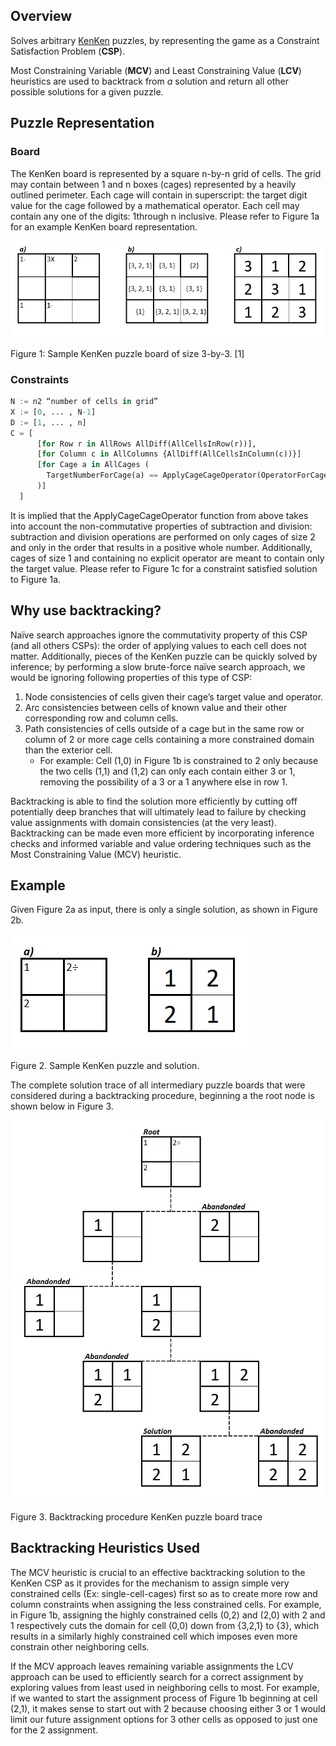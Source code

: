 ## Overview
Solves arbitrary [KenKen](https://en.wikipedia.org/wiki/KenKen) puzzles, by representing the game as a Constraint Satisfaction Problem (**CSP**).

Most Constraining Variable (**MCV**) and Least Constraining Value (**LCV**) heuristics are used to backtrack 
from *a* solution and return all other possible solutions for a given puzzle.

## Puzzle Representation

### Board

The KenKen board is represented by a square n-by-n grid of cells. The grid may contain between 1 and n boxes
(cages) represented by a heavily outlined perimeter. Each cage will contain in superscript: the target digit value
for the cage followed by a mathematical operator. Each cell may contain any one of the digits: 1through n
inclusive. Please refer to Figure 1a for an example KenKen board representation.

![Figure 1](https://raw.githubusercontent.com/mmccartn/AIKenKenSolver/master/figures/1.png)

Figure 1: Sample KenKen puzzle board of size 3-by-3. [1]

### Constraints

```python
N := n2 “number of cells in grid”
X := [0, ... , N-1]
D := [1, ... , n]
C = [
      [for Row r in AllRows AllDiff(AllCellsInRow(r))],
      [for Column c in AllColumns {AllDiff(AllCellsInColumn(c))}]
      [for Cage a in AllCages (
        TargetNumberForCage(a) == ApplyCageCageOperator(OperatorForCage(a), AllCellsInCage(a))
      )]
  ]
```

It is implied that the ApplyCageCageOperator function from above takes into account the non-commutative
properties of subtraction and division: subtraction and division operations are performed on only cages of size 2
and only in the order that results in a positive whole number.
Additionally, cages of size 1 and containing no explicit operator are meant to contain only the target value.
Please refer to Figure 1c for a constraint satisfied solution to Figure 1a.

## Why use backtracking?

Naïve search approaches ignore the commutativity property of this CSP (and all others CSPs): the order of
applying values to each cell does not matter.
Additionally, pieces of the KenKen puzzle can be quickly solved by inference; by performing a slow brute-force
naïve search approach, we would be ignoring following properties of this type of CSP:

1. Node consistencies of cells given their cage’s target value and operator.
2. Arc consistencies between cells of known value and their other corresponding row and column cells.
3. Path consistencies of cells outside of a cage but in the same row or column of 2 or more cage cells containing a more constrained domain than the exterior cell.
      * For example: Cell (1,0) in Figure 1b is constrained to 2 only because the two cells (1,1) and (1,2) can only each contain either 3 or 1, removing the possibility of a 3 or a 1 anywhere else in row 1.

Backtracking is able to find the solution more efficiently by cutting off potentially deep branches that will
ultimately lead to failure by checking value assignments with domain consistencies (at the very least).
Backtracking can be made even more efficient by incorporating inference checks and informed variable and value
ordering techniques such as the Most Constraining Value (MCV) heuristic.

## Example

Given Figure 2a as input, there is only a single solution, as shown in Figure 2b.

![Figure 2](https://raw.githubusercontent.com/mmccartn/AIKenKenSolver/master/figures/2.png)

Figure 2. Sample KenKen puzzle and solution.

The complete solution trace of all intermediary puzzle boards that were considered during a backtracking procedure,
beginning a the root node is shown below in Figure 3.

![Figure 3](https://raw.githubusercontent.com/mmccartn/AIKenKenSolver/master/figures/3.png)

Figure 3. Backtracking procedure KenKen puzzle board trace

## Backtracking Heuristics Used

The MCV heuristic is crucial to an effective backtracking solution to the KenKen CSP as it provides for the
mechanism to assign simple very constrained cells (Ex: single-cell-cages) first so as to create more row and
column constraints when assigning the less constrained cells. For example, in Figure 1b, assigning the highly
constrained cells (0,2) and (2,0) with 2 and 1 respectively cuts the domain for cell (0,0) down from {3,2,1} to {3}, which results in a similarly highly constrained cell which imposes even more constrain other neighboring cells.

If the MCV approach leaves remaining variable assignments the LCV approach can be used to efficiently search
for a correct assignment by exploring values from least used in neighboring cells to most. For example, if we
wanted to start the assignment process of Figure 1b beginning at cell (2,1), it makes sense to start out with 2
because choosing either 3 or 1 would limit our future assignment options for 3 other cells as opposed to just one
for the 2 assignment.

